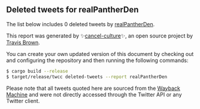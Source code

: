 ## Deleted tweets for realPantherDen

The list below includes 0 deleted tweets by
[realPantherDen](https://twitter.com/realPantherDen).



This report was generated by ✨[cancel-culture](https://github.com/travisbrown/cancel-culture)✨,
an open source project by [Travis Brown](https://twitter.com/travisbrown).

You can create your own updated version of this document by checking out and configuring the
repository and then running the following commands:

```bash
$ cargo build --release
$ target/release/twcc deleted-tweets --report realPantherDen
```

Please note that all tweets quoted here are sourced from the
[Wayback Machine](https://web.archive.org) and were not directly accessed through the Twitter API or
any Twitter client.

